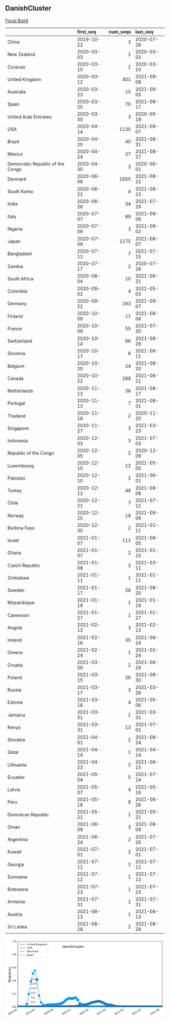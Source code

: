 

## DanishCluster
[Focal Build](https://nextstrain.org/groups/neherlab/ncov/DanishCluster?f_country=Denmark)

|                                  | first_seq   |   num_seqs | last_seq   |
|:---------------------------------|:------------|-----------:|:-----------|
| China                            | 2019-10-22  |          3 | 2020-07-28 |
| New Zealand                      | 2020-03-03  |          1 | 2020-03-03 |
| Curacao                          | 2020-03-10  |          1 | 2020-03-10 |
| United Kingdom                   | 2020-03-12  |        401 | 2021-09-08 |
| Australia                        | 2020-03-23  |         15 | 2021-09-05 |
| Spain                            | 2020-03-25  |         70 | 2021-08-17 |
| United Arab Emirates             | 2020-03-30  |          3 | 2020-05-19 |
| USA                              | 2020-04-14  |       1130 | 2021-09-07 |
| Brazil                           | 2020-04-20  |         40 | 2021-08-31 |
| Mexico                           | 2020-04-24  |         27 | 2021-08-27 |
| Democratic Republic of the Congo | 2020-04-30  |          3 | 2020-06-01 |
| Denmark                          | 2020-06-08  |       1655 | 2021-08-22 |
| South Korea                      | 2020-06-22  |          4 | 2021-08-23 |
| India                            | 2020-06-26  |         34 | 2021-07-29 |
| Italy                            | 2020-07-07  |         89 | 2021-09-06 |
| Nigeria                          | 2020-07-09  |          3 | 2021-09-02 |
| Japan                            | 2020-07-09  |       1175 | 2021-08-07 |
| Bangladesh                       | 2020-07-12  |          7 | 2021-07-15 |
| Zambia                           | 2020-07-17  |          2 | 2020-07-26 |
| South Africa                     | 2020-08-04  |         10 | 2021-06-21 |
| Colombia                         | 2020-09-02  |          4 | 2021-05-03 |
| Germany                          | 2020-09-22  |        163 | 2021-09-07 |
| Finland                          | 2020-10-09  |         11 | 2021-08-06 |
| France                           | 2020-10-09  |         55 | 2021-07-30 |
| Switzerland                      | 2020-10-14  |         66 | 2021-08-29 |
| Slovenia                         | 2020-10-17  |          8 | 2021-06-11 |
| Belgium                          | 2020-10-20  |         24 | 2021-08-20 |
| Canada                           | 2020-10-22  |        288 | 2021-06-21 |
| Netherlands                      | 2020-11-13  |         38 | 2021-08-17 |
| Portugal                         | 2020-11-13  |          7 | 2021-08-31 |
| Thailand                         | 2020-11-18  |          2 | 2020-11-20 |
| Singapore                        | 2020-11-27  |          3 | 2021-03-23 |
| Indonesia                        | 2020-12-03  |          3 | 2021-07-03 |
| Republic of the Congo            | 2020-12-05  |          2 | 2020-12-09 |
| Luxembourg                       | 2020-12-10  |         12 | 2021-05-05 |
| Pakistan                         | 2020-12-10  |          2 | 2021-06-01 |
| Turkey                           | 2020-12-12  |         48 | 2021-08-08 |
| Chile                            | 2020-12-21  |          7 | 2021-07-12 |
| Norway                           | 2020-12-25  |         18 | 2021-09-09 |
| Burkina Faso                     | 2020-12-30  |          2 | 2021-01-11 |
| Israel                           | 2021-01-07  |        111 | 2021-08-05 |
| Ghana                            | 2021-01-07  |          2 | 2021-01-10 |
| Czech Republic                   | 2021-01-08  |          3 | 2021-03-11 |
| Zimbabwe                         | 2021-01-11  |          1 | 2021-01-11 |
| Sweden                           | 2021-01-17  |         26 | 2021-08-20 |
| Mozambique                       | 2021-01-19  |          1 | 2021-01-19 |
| Cameroon                         | 2021-01-27  |          1 | 2021-01-27 |
| Angola                           | 2021-02-13  |          3 | 2021-02-13 |
| Ireland                          | 2021-02-16  |         35 | 2021-06-24 |
| Greece                           | 2021-02-24  |          1 | 2021-02-24 |
| Croatia                          | 2021-03-09  |          2 | 2021-06-28 |
| Poland                           | 2021-03-15  |         26 | 2021-08-30 |
| Russia                           | 2021-03-17  |          3 | 2021-03-26 |
| Estonia                          | 2021-03-18  |          4 | 2021-05-06 |
| Jamaica                          | 2021-03-31  |          1 | 2021-03-31 |
| Kenya                            | 2021-03-31  |         13 | 2021-07-01 |
| Slovakia                         | 2021-04-01  |          2 | 2021-08-24 |
| Qatar                            | 2021-04-14  |          1 | 2021-04-14 |
| Lithuania                        | 2021-04-23  |          2 | 2021-06-15 |
| Ecuador                          | 2021-05-04  |          5 | 2021-07-14 |
| Latvia                           | 2021-05-07  |          4 | 2021-05-16 |
| Peru                             | 2021-05-18  |          8 | 2021-06-26 |
| Dominican Republic               | 2021-05-21  |          1 | 2021-05-21 |
| Oman                             | 2021-06-09  |          3 | 2021-06-09 |
| Argentina                        | 2021-06-24  |          2 | 2021-07-26 |
| Kuwait                           | 2021-07-01  |          2 | 2021-07-01 |
| Georgia                          | 2021-07-11  |          1 | 2021-07-11 |
| Suriname                         | 2021-07-12  |          1 | 2021-07-12 |
| Botswana                         | 2021-07-23  |          1 | 2021-07-23 |
| Armenia                          | 2021-07-31  |          1 | 2021-07-31 |
| Austria                          | 2021-08-13  |          1 | 2021-08-13 |
| Sri Lanka                        | 2021-08-28  |          2 | 2021-08-28 |

![Overall trends DanishCluster](/overall_trends_figures/overall_trends_DanishCluster.png)